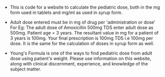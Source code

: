 - This is code for a website to calculate the pediatric dose, both in the mg form used in tablets and mg/ml as used in syrup form.

- Adult dose entered must be in mg of drug per 'administration or dose'
For Eg: The adult dose of Amoxicillin 500mg TDS
enter adult dose as 500mg.
Patient age = 3 years.
The resultant value in mg for a patient of 3 years is 100mg. Your final prescription is 100mg TDS i.e 100mg per dose. It is the same for the calculation of doses in syrup form as well.

- Young's Formula is one of the ways to find pediatric dose from adult dose using patient's weight. Please use information on this website, along with clinical discernment, experience, and knowledge of the subject matter.
